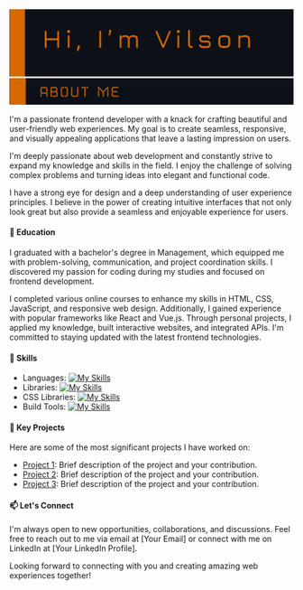 
<img src="https://github.com/VilsonKh/VilsonKh/blob/main/github__heading.png" alt="heading">
<img src="https://github.com/VilsonKh/VilsonKh/blob/main/github__aboutMe.png" alt="about">

I'm a passionate frontend developer with a knack for crafting beautiful and user-friendly web experiences. My goal is to create seamless, responsive, and visually appealing applications that leave a lasting impression on users.

I'm deeply passionate about web development and constantly strive to expand my knowledge and skills in the field. I enjoy the challenge of solving complex problems and turning ideas into elegant and functional code.

I have a strong eye for design and a deep understanding of user experience principles. I believe in the power of creating intuitive interfaces that not only look great but also provide a seamless and enjoyable experience for users.

#### 💼 Education

I graduated with a bachelor's degree in Management, which equipped me with problem-solving, communication, and project coordination skills. I discovered my passion for coding during my studies and focused on frontend development. 

I completed various online courses to enhance my skills in HTML, CSS, JavaScript, and responsive web design. Additionally, I gained experience with popular frameworks like React and Vue.js. Through personal projects, I applied my knowledge, built interactive websites, and integrated APIs. I'm committed to staying updated with the latest frontend technologies.

#### 🌟 Skills

- Languages: [![My Skills](https://skillicons.dev/icons?i=html,css,js,ts,sass)](https://skillicons.dev)
- Libraries: [![My Skills](https://skillicons.dev/icons?i=react)](https://skillicons.dev)
- CSS Libraries: [![My Skills](https://skillicons.dev/icons?i=bootstrap)](https://skillicons.dev)
- Build Tools: [![My Skills](https://skillicons.dev/icons?i=webpack,gulp)](https://skillicons.dev)

#### 🔭 Key Projects

Here are some of the most significant projects I have worked on:

- [Project 1](link-to-project1): Brief description of the project and your contribution.
- [Project 2](link-to-project2): Brief description of the project and your contribution.
- [Project 3](link-to-project3): Brief description of the project and your contribution.

#### 📫 Let's Connect

I'm always open to new opportunities, collaborations, and discussions. Feel free to reach out to me via email at [Your Email] or connect with me on LinkedIn at [Your LinkedIn Profile].

Looking forward to connecting with you and creating amazing web experiences together!



<!--
**VilsonKh/VilsonKh** is a ✨ _special_ ✨ repository because its `README.md` (this file) appears on your GitHub profile.

Here are some ideas to get you started:

- 🔭 I’m currently working on ...
- 🌱 I’m currently learning ...
- 👯 I’m looking to collaborate on ...
- 🤔 I’m looking for help with ...
- 💬 Ask me about ...
- 📫 How to reach me: ...
- 😄 Pronouns: ...
- ⚡ Fun fact: ...
-->
